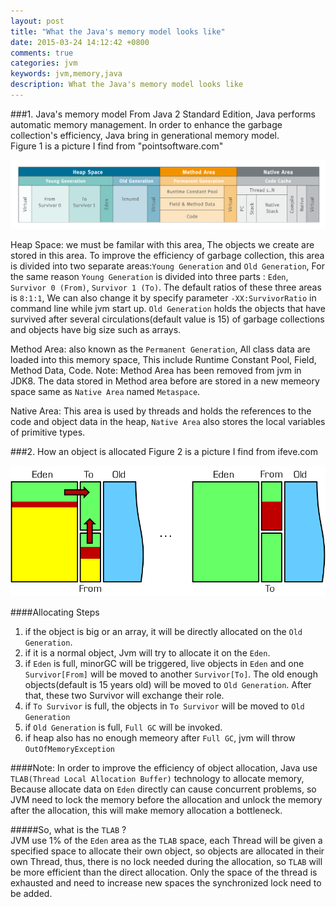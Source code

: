 ```yaml
---
layout: post
title: "What the Java's memory model looks like"
date: 2015-03-24 14:12:42 +0800
comments: true
categories: jvm
keywords: jvm,memory,java
description: What the Java's memory model looks like
---
```

###1. Java's memory model
From Java 2 Standard Edition, Java performs automatic memory management. In order to enhance the garbage collection's efficiency, Java bring in generational memory model.   
Figure 1 is a picture I find from "pointsoftware.com"  

![java memeory model][1]  

<!--more-->
  
Heap Space: we must be familar with this area, The objects we create are stored  in this area. To improve the efficiency of garbage collection, this area is divided into two separate areas:`Young Generation` and `Old Generation`, For the same reason `Young Generation` is divided into three parts : `Eden`, `Survivor 0 (From)`, `Survivor 1 (To)`. The default ratios of these three areas is `8:1:1`, We can also change it by specify parameter  `-XX:SurvivorRatio` in command line while jvm start up.   `Old Generation` holds the objects that have survived after several circulations(default value is 15) of garbage collections and objects have big size such as arrays.   
   
Method Area:  also known as the `Permanent Generation`, All class data are loaded into this memory space, This include Runtime Constant Pool, Field, Method Data, Code. Note: Method Area has been removed from jvm in JDK8.  The data stored in Method area before are stored in a new memeory  space same as `Native Area` named `Metaspace`.   
  
Native Area: This area is  used by threads and holds the references to the code and object data in the heap, `Native Area` also stores the local variables of primitive types.   
  
  
###2. How an object is allocated
Figure 2 is a picture I find from ifeve.com 
 
![allocate memory for objects][2]  

####Allocating Steps

1. if the object is big or an array, it will be directly allocated on the `Old Generation`.  
2. if it is a normal object, Jvm will try to allocate it on the `Eden`.  
3. if `Eden` is full, minorGC will be triggered, live objects in `Eden` and one  `Survivor[From]` will be moved to another  `Survivor[To]`. The old enough objects(default is 15 years old) will be moved to `Old Generation`. After that, these two Survivor will exchange their role.  
4. if  `To Survivor` is full, the objects in `To Survivor` will be moved to `Old Generation`  
5. if `Old Generation` is full, `Full GC` will be invoked.  
6. if heap also has no enough memeory after `Full GC`, jvm will throw `OutOfMemoryException`  

####Note:
In order to improve the efficiency of object allocation, Java use `TLAB(Thread Local Allocation Buffer)` technology to allocate memory, Because allocate data on `Eden` directly can cause concurrent problems, so JVM need to lock the memory before the allocation and unlock the memory after the allocation, this will make memory allocation a bottleneck.  

#####So, what is the `TLAB` ?  
JVM use 1% of the `Eden` area as the `TLAB` space, each Thread will be given a specified space to allocate their own object, so objects are allocated in their own Thread, thus, there is no lock needed during the allocation, so `TLAB` will be more efficient than the direct allocation.  Only the space of the thread is exhausted and need to increase new spaces the synchronized lock need to be added.  




[1]:/images/blog/2015-03/20150324-RuntimeDataAreas_JVM_Model.png
[2]:/images/blog/2015-03/20150324-eden_survivor.png

